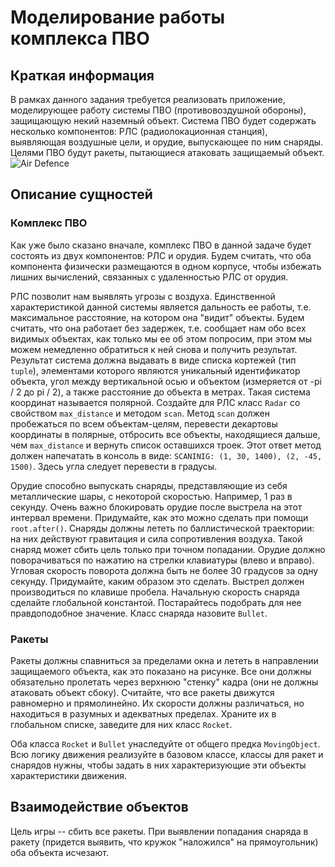 # Моделирование работы комплекса ПВО

## Краткая информация
В рамках данного задания требуется реализовать приложение, моделирующее работу системы ПВО (противовоздушной обороны), защищающую некий наземный объект. Система ПВО будет содержать несколько компонентов: РЛС (радиолокационная станция), выявляющая воздушные цели, и орудие, выпускающее по ним снаряды. Целями ПВО будут ракеты, пытающиеся атаковать защищаемый объект.
![Air Defence](air_defence.png)

## Описание сущностей
### Комплекс ПВО
Как уже было сказано вначале, комплекс ПВО в данной задаче будет состоять из двух компонентов: РЛС и орудия. Будем считать, что оба компонента физически размещаются в одном корпусе, чтобы избежать лишних вычислений, связанных с удаленностью РЛС от орудия.

РЛС позволит нам выявлять угрозы с воздуха. Единственной характеристикой данной системы является дальность ее работы, т.е. максимальное расстояние, на котором она "видит" объекты. Будем считать, что она работает без задержек, т.е. сообщает нам обо всех видимых объектах, как только мы ее об этом попросим, при этом мы можем немедленно обратиться к ней снова и получить результат. Результат система должна выдавать в виде списка кортежей (тип `tuple`), элементами которого являются уникальный идентификатор объекта, угол между вертикальной осью и объектом (измеряется от -pi / 2 до pi / 2), а также расстояние до объекта в метрах. Такая система координат называется полярной. Создайте для РЛС класс `Radar` со свойством `max_distance` и методом `scan`. Метод `scan` должен пробежаться по всем объектам-целям, перевести декартовы координаты в полярные, отбросить все объекты, находящиеся дальше, чем `max_distance` и вернуть список оставшихся троек. Этот ответ метод должен напечатать в консоль в виде: `SCANINIG: (1, 30, 1400), (2, -45, 1500)`. Здесь угла следует перевести в градусы.

Орудие способно выпускать снаряды, представляющие из себя металлические шары, с некоторой скоростью. Например, 1 раз в секунду. Очень важно блокировать орудие после выстрела на этот интервал времени. Придумайте, как это можно сделать при помощи `root.after()`. Снаряды должны лететь по баллистической траектории: на них действуют гравитация и сила сопротивления воздуха. Такой снаряд может сбить цель только при точном попадании. Орудие должно поворачиваться по нажатию на стрелки клавиатуры (влево и вправо). Угловая скорость поворота должна быть не более 30 градусов за одну секунду. Придумайте, каким образом это сделать. Выстрел должен производиться по клавише пробела. Начальную скорость снаряда сделайте глобальной константой. Постарайтесь подобрать для нее правдоподобное значение. Класс снаряда назовите `Bullet`.

### Ракеты
Ракеты должны спавниться за пределами окна и лететь в направлении защищаемого объекта, как это показано на рисунке. Все они должны обязательно пролетать через верхнюю "стенку" кадра (они не должны атаковать объект сбоку). Считайте, что все ракеты движутся равномерно и прямолинейно. Их скорости должны различаться, но находиться в разумных и адекватных пределах. Храните их в глобальном списке, заведите для них класс `Rocket`.

Оба класса `Rocket` и `Bullet` унаследуйте от общего предка `MovingObject`. Всю логику движения реализуйте в базовом классе, классы для ракет и снарядов нужны, чтобы задать в них характеризующие эти объекты характеристики движения.

## Взаимодействие объектов
Цель игры -- сбить все ракеты. При выявлении попадания снаряда в ракету (придется выявить, что кружок "наложился" на прямоугольник) оба объекта исчезают.

